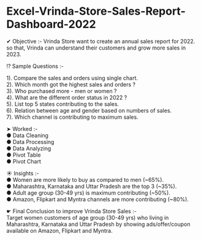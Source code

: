 # Excel-Vrinda-Store-Sales-Report-Dashboard-2022
✔ Objective :-
Vrinda Store want to create an annual sales report for 2022. so that, Vrinda can understand their customers and grow more sales in 2023.

⁉ Sample Questions :-

1). Compare the sales and orders using single chart.<br>
2). Which month got the highest sales and orders ?<br>
3). Who purchased more - men or women ?<br>
4). What are the different order status in 2022 ?<br>
5). List top 5 states contributing to the sales.<br>
6). Relation between age and gender based on numbers of sales.<br>
7). Which channel is contributing to maximum sales.<br>

➤ Worked :-<br>
● Data Cleaning <br>
● Data Processing<br>
● Data Analyzing<br>
● Pivot Table<br>
● Pivot Chart <br>

☀ Insights :-<br>
● Women are more likely to buy as compared to men (~65%).<br>
● Maharashtra, Karnataka and Uttar Pradesh are the top 3 (~35%).<br>
● Adult age group (30-49 yrs) is maximum contributing (~50%).<br>
● Amazon, Flipkart and Myntra channels are more contributing (~80%).<br>

☛ Final Conclusion to improve Vrinda Store Sales :-<br>
Target women customers of age group (30-49 yrs) who living in Maharashtra, Karnataka and Uttar Pradesh by showing ads/offer/coupon available on Amazon, Flipkart and Myntra.
